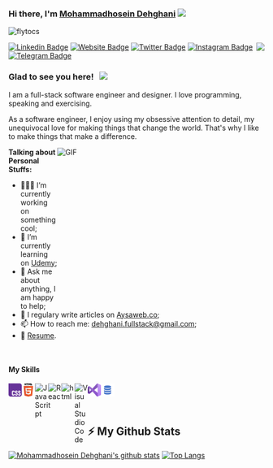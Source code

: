 ### Hi there, I'm <a href="https://aysaweb.co" target="_blank">Mohammadhosein Dehghani</a> <img src="https://media.giphy.com/media/hvRJCLFzcasrR4ia7z/giphy.gif" width="25px">
<p align="left"> <img src="https://komarev.com/ghpvc/?username=flytocs&label=Profile%20views&color=0e75b6&style=flat" alt="flytocs" /> </p>

<img align="right" height="140em" src="https://raw.githubusercontent.com/FlyToCs/gophers-master/919bffa24a85d9dd0896522461cbf3ab76a2ed00/vector/projects/surfing-js.svg">


[![Linkedin Badge](https://img.shields.io/badge/-LinkedIn-0e76a8?style=flat-square&logo=Linkedin&logoColor=white)](https://linkedin.com/in/FlyToCs)
[![Website Badge](https://img.shields.io/badge/Website-3b5998?style=flat-square&logo=google-chrome&logoColor=white)](https://aysaweb.co)
[![Twitter Badge](https://img.shields.io/badge/-Twitter-00acee?style=flat-square&logo=Twitter&logoColor=white)](https://twitter.com/FlyToCs)
[![Instagram Badge](https://img.shields.io/badge/-Instagram-e4405f?style=flat-square&logo=Instagram&logoColor=white)](https://instagram.com/FlyToCs/)
[![Telegram Badge](https://img.shields.io/badge/-Telegram-0088cc?style=flat-square&logo=Telegram&logoColor=white)](https://t.me/FlyToCs)

### Glad to see you here! &nbsp; ![](https://visitor-badge.glitch.me/badge?page_id=FlyToCs.FlyToCs)

I am a full-stack software engineer and designer. I love programming, speaking and exercising.

As a software engineer, I enjoy using my obsessive attention to detail, my unequivocal love for making things that change the world. That's why I like to make things that make a difference.

<img align="right" alt="GIF" src="https://www.mygo.ge/uploads/blog/1584023795.jpg" width="408" height="318" />



**Talking about Personal Stuffs:**

- 👨🏻‍💻 I’m currently working on something cool;
- 🚀 I’m currently learning on [Udemy](https://Udemy.com);
- 💬 Ask me about anything, I am happy to help;
- 📝 I regulary write articles on [Aysaweb.co](https://Aysawen.co);
- 📫 How to reach me: dehghani.fullstack@gmail.com;
- 📝 [Resume](https://aysaweb.co).

</br>


<!--END_SECTION:waka-->
#### My Skills


<img align="left" alt="html" width="26px" src="https://raw.githubusercontent.com/github/explore/80688e429a7d4ef2fca1e82350fe8e3517d3494d/topics/css/css.png" />
<img align="left" alt="html" width="26px" src="https://raw.githubusercontent.com/github/explore/80688e429a7d4ef2fca1e82350fe8e3517d3494d/topics/html/html.png" />
<img align="left" alt="JavaScript" width="26px" src="https://skillforge.com/wp-content/uploads/2020/10/javascript.png" />
<img align="left" alt="React" width="26px" src="https://upload.wikimedia.org/wikipedia/commons/thumb/3/30/React_Logo_SVG.svg/640px-React_Logo_SVG.svg.png" />
<img align="left" alt="html" width="26px" src="https://www.netgen.co.za/wp-content/uploads/2022/03/C-image-for-Netgen.png" />
<img align="left" alt="Visual Studio Code" width="26px" src="https://th.bing.com/th/id/R.225fbbe09689a4a3219ae1e00fe2280b?rik=5bqX09pA9xFBlA&pid=ImgRaw&r=0" />
<img align="left" alt="npm" width="26px" src="https://github.com/FlyToCs/FlyToCs/blob/master/Visual_Studio.png" />
<img align="left" alt="npm" width="26px" src="https://raw.githubusercontent.com/github/explore/80688e429a7d4ef2fca1e82350fe8e3517d3494d/topics/sql/sql.png" />


<br><br><br>



## ⚡ My Github Stats

[![Mohammadhosein Dehghani's github stats](https://github-readme-stats.vercel.app/api?username=FlyToCs)](https://github.com/FlyToCs)
[![Top Langs](https://github-readme-stats.vercel.app/api/top-langs/?username=FlyToCs&layout=compact)](https://github.com/FlyToCs/github-readme-stats)





